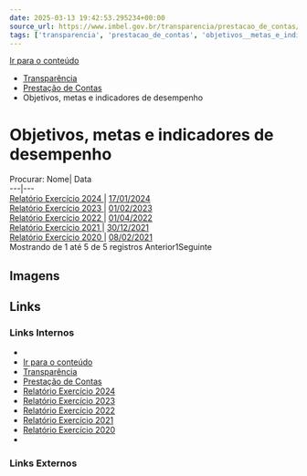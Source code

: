 ```yaml
---
date: 2025-03-13 19:42:53.295234+00:00
source_url: https://www.imbel.gov.br/transparencia/prestacao_de_contas/objetivos__metas_e_indicadores_de_desempenho
tags: ['transparencia', 'prestacao_de_contas', 'objetivos__metas_e_indicadores_de_desempenho']
---
```


[](https://www.imbel.gov.br/transparencia/prestacao_de_contas/objetivos__metas_e_indicadores_de_desempenho)
[Ir para o conteúdo](https://www.imbel.gov.br/transparencia/prestacao_de_contas/objetivos__metas_e_indicadores_de_desempenho#conteudo)
  * [ Transparência](https://www.imbel.gov.br/transparencia)
  * [ Prestação de Contas](https://www.imbel.gov.br/transparencia/prestacao_de_contas)
  * Objetivos, metas e indicadores de desempenho


# Objetivos, metas e indicadores de desempenho
Procurar:
Nome| Data  
---|---  
[ Relatório Exercício 2024 ](https://www.imbel.gov.br/storage/transparencia/1737123013.pdf) | [17/01/2024](https://www.imbel.gov.br/storage/transparencia/1737123013.pdf)  
[ Relatório Exercício 2023 ](https://www.imbel.gov.br/storage/transparencia/1716473346.pdf) | [01/02/2023](https://www.imbel.gov.br/storage/transparencia/1716473346.pdf)  
[ Relatório Exercício 2022 ](https://www.imbel.gov.br/storage/transparencia/1686741783.pdf) | [01/04/2022](https://www.imbel.gov.br/storage/transparencia/1686741783.pdf)  
[ Relatório Exercício 2021 ](https://www.imbel.gov.br/storage/transparencia/1686742081.pdf) | [30/12/2021](https://www.imbel.gov.br/storage/transparencia/1686742081.pdf)  
[ Relatório Exercício 2020 ](https://www.imbel.gov.br/storage/transparencia/1686742129.pdf) | [08/02/2021](https://www.imbel.gov.br/storage/transparencia/1686742129.pdf)  
Mostrando de 1 até 5 de 5 registros
Anterior1Seguinte
[ ](https://www.imbel.gov.br/transparencia/prestacao_de_contas/objetivos__metas_e_indicadores_de_desempenho#home)


## Imagens



## Links

### Links Internos

- [](https://www.imbel.gov.br/transparencia/prestacao_de_contas/objetivos__metas_e_indicadores_de_desempenho)
- [Ir para o conteúdo](https://www.imbel.gov.br/transparencia/prestacao_de_contas/objetivos__metas_e_indicadores_de_desempenho#conteudo)
- [Transparência](https://www.imbel.gov.br/transparencia)
- [Prestação de Contas](https://www.imbel.gov.br/transparencia/prestacao_de_contas)
- [Relatório Exercício 2024](https://www.imbel.gov.br/storage/transparencia/1737123013.pdf)
- [Relatório Exercício 2023](https://www.imbel.gov.br/storage/transparencia/1716473346.pdf)
- [Relatório Exercício 2022](https://www.imbel.gov.br/storage/transparencia/1686741783.pdf)
- [Relatório Exercício 2021](https://www.imbel.gov.br/storage/transparencia/1686742081.pdf)
- [Relatório Exercício 2020](https://www.imbel.gov.br/storage/transparencia/1686742129.pdf)
- [](https://www.imbel.gov.br/transparencia/prestacao_de_contas/objetivos__metas_e_indicadores_de_desempenho#home)

### Links Externos


